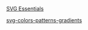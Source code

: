 [SVG Essentials](http://shop.oreilly.com/product/9780596002237.do)

[svg-colors-patterns-gradients](http://www.salttiger.com/svg-colors-patterns-gradients/)